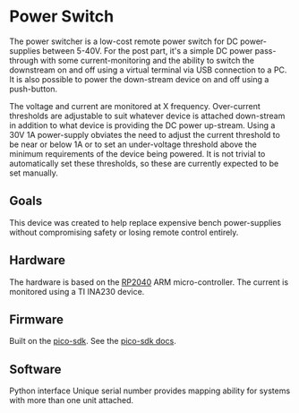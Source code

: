 # Power Switch
The power switcher is a low-cost remote power switch for DC power-supplies between 5-40V. For the post part, it's a simple DC power pass-through with some current-monitoring and the ability to switch the downstream on and off using a virtual terminal via USB connection to a PC. It is also possible to power the down-stream device on and off using a push-button.

The voltage and current are monitored at X frequency. Over-current thresholds are adjustable to suit whatever device is attached down-stream in addition to what device is providing the DC power up-stream. Using a 30V 1A power-supply obviates the need to adjust the current threshold to be near or below 1A or to set an under-voltage threshold above the minimum requirements of the device being powered. It is not trivial to automatically set these thresholds, so these are currently expected to be set manually.

## Goals
This device was created to help replace expensive bench power-supplies without compromising safety or losing remote control entirely.

## Hardware
The hardware is based on the [RP2040](https://datasheets.raspberrypi.com/rp2040/rp2040-datasheet.pdf) ARM micro-controller. The current is monitored using a TI INA230 device.

## Firmware
Built on the [pico-sdk](https://github.com/raspberrypi/pico-sdk). See the [pico-sdk docs](https://raspberrypi.github.io/pico-sdk-doxygen/index.html).

## Software
Python interface
Unique serial number provides mapping ability for systems with more than one unit attached.

